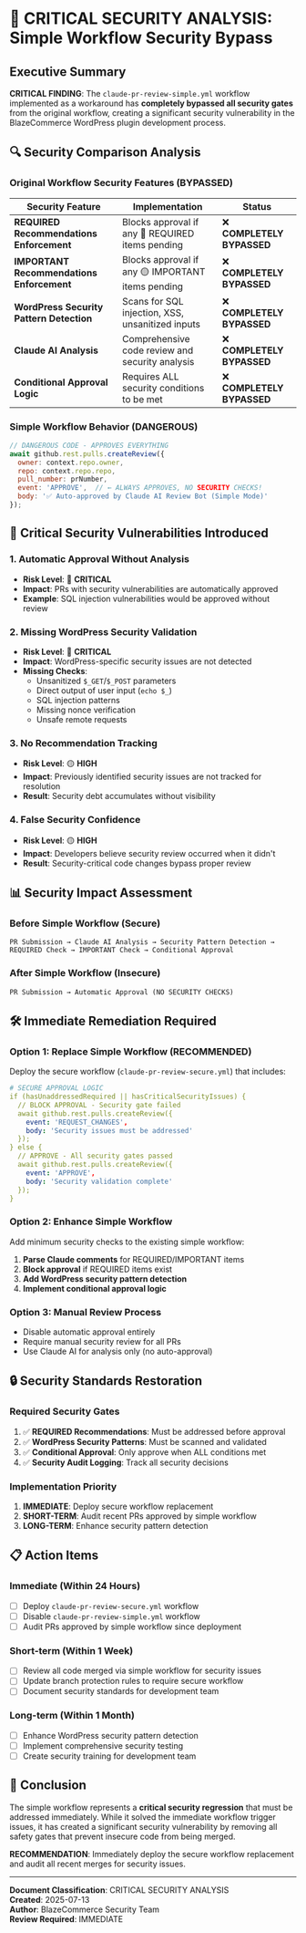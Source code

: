 # 🚨 CRITICAL SECURITY ANALYSIS: Simple Workflow Security Bypass

## Executive Summary

**CRITICAL FINDING**: The `claude-pr-review-simple.yml` workflow implemented as a workaround has **completely bypassed all security gates** from the original workflow, creating a significant security vulnerability in the BlazeCommerce WordPress plugin development process.

## 🔍 Security Comparison Analysis

### Original Workflow Security Features (BYPASSED)

| Security Feature | Implementation | Status |
|------------------|----------------|---------|
| **REQUIRED Recommendations Enforcement** | Blocks approval if any 🔴 REQUIRED items pending | ❌ **COMPLETELY BYPASSED** |
| **IMPORTANT Recommendations Enforcement** | Blocks approval if any 🟡 IMPORTANT items pending | ❌ **COMPLETELY BYPASSED** |
| **WordPress Security Pattern Detection** | Scans for SQL injection, XSS, unsanitized inputs | ❌ **COMPLETELY BYPASSED** |
| **Claude AI Analysis** | Comprehensive code review and security analysis | ❌ **COMPLETELY BYPASSED** |
| **Conditional Approval Logic** | Requires ALL security conditions to be met | ❌ **COMPLETELY BYPASSED** |

### Simple Workflow Behavior (DANGEROUS)

```javascript
// DANGEROUS CODE - APPROVES EVERYTHING
await github.rest.pulls.createReview({
  owner: context.repo.owner,
  repo: context.repo.repo,
  pull_number: prNumber,
  event: 'APPROVE',  // ← ALWAYS APPROVES, NO SECURITY CHECKS!
  body: '✅ Auto-approved by Claude AI Review Bot (Simple Mode)'
});
```

## 🚨 Critical Security Vulnerabilities Introduced

### 1. **Automatic Approval Without Analysis**
- **Risk Level**: 🔴 **CRITICAL**
- **Impact**: PRs with security vulnerabilities are automatically approved
- **Example**: SQL injection vulnerabilities would be approved without review

### 2. **Missing WordPress Security Validation**
- **Risk Level**: 🔴 **CRITICAL** 
- **Impact**: WordPress-specific security issues are not detected
- **Missing Checks**:
  - Unsanitized `$_GET`/`$_POST` parameters
  - Direct output of user input (`echo $_`)
  - SQL injection patterns
  - Missing nonce verification
  - Unsafe remote requests

### 3. **No Recommendation Tracking**
- **Risk Level**: 🟡 **HIGH**
- **Impact**: Previously identified security issues are not tracked for resolution
- **Result**: Security debt accumulates without visibility

### 4. **False Security Confidence**
- **Risk Level**: 🟡 **HIGH**
- **Impact**: Developers believe security review occurred when it didn't
- **Result**: Security-critical code changes bypass proper review

## 📊 Security Impact Assessment

### Before Simple Workflow (Secure)
```
PR Submission → Claude AI Analysis → Security Pattern Detection → 
REQUIRED Check → IMPORTANT Check → Conditional Approval
```

### After Simple Workflow (Insecure)
```
PR Submission → Automatic Approval (NO SECURITY CHECKS)
```

## 🛠️ Immediate Remediation Required

### Option 1: Replace Simple Workflow (RECOMMENDED)
Deploy the secure workflow (`claude-pr-review-secure.yml`) that includes:

```yaml
# SECURE APPROVAL LOGIC
if (hasUnaddressedRequired || hasCriticalSecurityIssues) {
  // BLOCK APPROVAL - Security gate failed
  await github.rest.pulls.createReview({
    event: 'REQUEST_CHANGES',
    body: 'Security issues must be addressed'
  });
} else {
  // APPROVE - All security gates passed
  await github.rest.pulls.createReview({
    event: 'APPROVE',
    body: 'Security validation complete'
  });
}
```

### Option 2: Enhance Simple Workflow
Add minimum security checks to the existing simple workflow:

1. **Parse Claude comments** for REQUIRED/IMPORTANT items
2. **Block approval** if REQUIRED items exist
3. **Add WordPress security pattern detection**
4. **Implement conditional approval logic**

### Option 3: Manual Review Process
- Disable automatic approval entirely
- Require manual security review for all PRs
- Use Claude AI for analysis only (no auto-approval)

## 🔒 Security Standards Restoration

### Required Security Gates
1. ✅ **REQUIRED Recommendations**: Must be addressed before approval
2. ✅ **WordPress Security Patterns**: Must be scanned and validated
3. ✅ **Conditional Approval**: Only approve when ALL conditions met
4. ✅ **Security Audit Logging**: Track all security decisions

### Implementation Priority
1. **IMMEDIATE**: Deploy secure workflow replacement
2. **SHORT-TERM**: Audit recent PRs approved by simple workflow
3. **LONG-TERM**: Enhance security pattern detection

## 📋 Action Items

### Immediate (Within 24 Hours)
- [ ] Deploy `claude-pr-review-secure.yml` workflow
- [ ] Disable `claude-pr-review-simple.yml` workflow
- [ ] Audit PRs approved by simple workflow since deployment

### Short-term (Within 1 Week)
- [ ] Review all code merged via simple workflow for security issues
- [ ] Update branch protection rules to require secure workflow
- [ ] Document security standards for development team

### Long-term (Within 1 Month)
- [ ] Enhance WordPress security pattern detection
- [ ] Implement comprehensive security testing
- [ ] Create security training for development team

## 🎯 Conclusion

The simple workflow represents a **critical security regression** that must be addressed immediately. While it solved the immediate workflow trigger issues, it has created a significant security vulnerability by removing all safety gates that prevent insecure code from being merged.

**RECOMMENDATION**: Immediately deploy the secure workflow replacement and audit all recent merges for security issues.

---
**Document Classification**: CRITICAL SECURITY ANALYSIS  
**Created**: 2025-07-13  
**Author**: BlazeCommerce Security Team  
**Review Required**: IMMEDIATE
